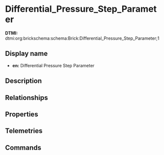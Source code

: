 # Differential_Pressure_Step_Parameter
**DTMI:** dtmi:org:brickschema:schema:Brick:Differential_Pressure_Step_Parameter;1
## Display name
- **en:** Differential Pressure Step Parameter
## Description
## Relationships
## Properties
## Telemetries
## Commands

